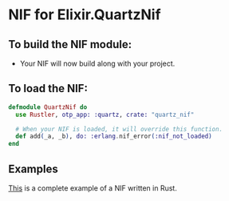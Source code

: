 # NIF for Elixir.QuartzNif

## To build the NIF module:

- Your NIF will now build along with your project.

## To load the NIF:

```elixir
defmodule QuartzNif do
  use Rustler, otp_app: :quartz, crate: "quartz_nif"

  # When your NIF is loaded, it will override this function.
  def add(_a, _b), do: :erlang.nif_error(:nif_not_loaded)
end
```

## Examples

[This](https://github.com/rusterlium/NifIo) is a complete example of a NIF written in Rust.
